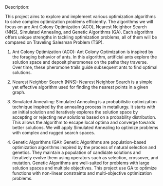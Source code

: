 Description:

This project aims to explore and implement various optimization algorithms to solve complex optimization problems efficiently. The algorithms we will focus on are Ant Colony Optimization (ACO), Nearest Neighbor Search (NNS), Simulated Annealing, and Genetic Algorithms (GA). Each algorithm offers unique strengths in tackling optimization problems, all of them will be compared on Traveling Salesman Problem (TSP). 

1. Ant Colony Optimization (ACO):
Ant Colony Optimization is inspired by the foraging behavior of ants. In this algorithm, artificial ants explore the solution space and deposit pheromones on the paths they traverse. Over time, these pheromone trails guide subsequent ants to find optimal solutions. 

2. Nearest Neighbor Search (NNS):
Nearest Neighbor Search is a simple yet effective algorithm used for finding the nearest points in a given graph. 

3. Simulated Annealing:
Simulated Annealing is a probabilistic optimization technique inspired by the annealing process in metallurgy. It starts with an initial solution and iteratively explores the solution space by accepting or rejecting new solutions based on a probability distribution. This allows the algorithm to escape local optima and converge towards better solutions. We will apply Simulated Annealing to optimize problems with complex and rugged search spaces.

4. Genetic Algorithms (GA):
Genetic Algorithms are population-based optimization algorithms inspired by the process of natural selection and genetics. They maintain a population of candidate solutions and iteratively evolve them using operators such as selection, crossover, and mutation. Genetic Algorithms are well-suited for problems with large solution spaces and multiple objectives. This project use GA to optimize functions with non-linear constraints and multi-objective optimization problems.
